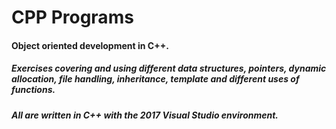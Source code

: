 # CPP Programs

#### Object oriented development in C++.
##### Exercises covering and using different data structures, pointers, dynamic allocation, file handling, inheritance, template and different uses of functions.
##### All are written in C++ with the 2017 Visual Studio environment. 
